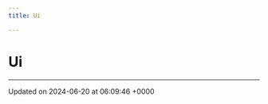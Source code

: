 ```yaml
---
title: Ui

---
```


# Ui








-------------------------------

Updated on 2024-06-20 at 06:09:46 +0000